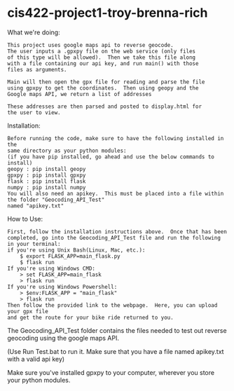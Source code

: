 # cis422-project1-troy-brenna-rich

What we're doing:

    This project uses google maps api to reverse geocode.
    The user inputs a .gpxpy file on the web service (only files
    of this type will be allowed).  Then we take this file along
    with a file containing our api key, and run main() with those
    files as arguments.

    Main will then open the gpx file for reading and parse the file
    using gpxpy to get the coordinates.  Then using geopy and the
    Google maps API, we return a list of addresses

    These addresses are then parsed and posted to display.html for
    the user to view.

Installation: 

    Before running the code, make sure to have the following installed in the
    same directory as your python modules:
    (if you have pip installed, go ahead and use the below commands to install)
    geopy : pip install geopy
    gpxpy : pip install gpxpy
    flask : pip install flask
    numpy : pip install numpy
    You will also need an apikey.  This must be placed into a file within the folder "Geocoding_API_Test"
    named "apikey.txt"


How to Use:

    First, follow the installation instructions above.  Once that has been
    completed, go into the Geocoding_API_Test file and run the following in your terminal:
    if you're using Unix Bash(Linux, Mac, etc.):
        $ export FLASK_APP=main_flask.py
        $ flask run
    If you're using Windows CMD:
        > set FLASK_APP=main_flask
        > flask run
    If you're using Windows Powershell:
        > $env:FLASK_APP = "main_flask"
        > flask run
    Then follow the provided link to the webpage.  Here, you can upload your gpx file
    and get the route for your bike ride returned to you.


The Geocoding_API_Test folder contains the files needed
to test out reverse geocoding using the google maps API.

(Use Run Test.bat to run it. Make sure that you have a
file named apikey.txt with a valid api key)

Make sure you've installed gpxpy to your computer,
wherever you store your python modules.
